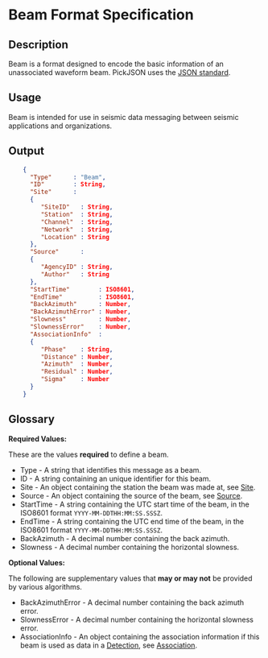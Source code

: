 # Beam Format Specification

## Description

Beam is a format designed to encode the basic information of an unassociated
waveform beam.  PickJSON uses the [JSON standard](http://www.json.org).

## Usage
Beam is intended for use in seismic data messaging between seismic applications
and organizations.

## Output
```json
    {
      "Type"      : "Beam",
      "ID"        : String,
      "Site"      :
      {
         "SiteID"   : String,
         "Station"  : String,
         "Channel"  : String,
         "Network"  : String,
         "Location" : String
      },
      "Source"      :
      {
         "AgencyID" : String,
         "Author"   : String
      },
      "StartTime"        : ISO8601,
      "EndTime"          : ISO8601,
      "BackAzimuth"      : Number,
      "BackAzimuthError" : Number,
      "Slowness"         : Number,
      "SlownessError"    : Number,
      "AssociationInfo"  :
      {
         "Phase"    : String,
         "Distance" : Number,
         "Azimuth"  : Number,
         "Residual" : Number,
         "Sigma"    : Number
      }
    }
```

## Glossary
**Required Values:**

These are the values **required** to define a beam.
* Type - A string that identifies this message as a beam.
* ID - A string containing an unique identifier for this beam.
* Site - An object containing the station the beam was made at, see
[Site](Site.md).
* Source - An object containing the source of the beam, see [Source](Source.md).
* StartTime - A string containing the UTC start time of the beam, in the ISO8601
format `YYYY-MM-DDTHH:MM:SS.SSSZ`.
* EndTime - A string containing the UTC end time of the beam, in the ISO8601
format `YYYY-MM-DDTHH:MM:SS.SSSZ`.
* BackAzimuth - A decimal number containing the back azimuth.
* Slowness - A decimal number containing the horizontal slowness.

**Optional Values:**

The following are supplementary values that **may or may not** be provided by
various algorithms.
* BackAzimuthError - A decimal number containing the back azimuth error.
* SlownessError - A decimal number containing the horizontal slowness error.
* AssociationInfo - An object containing the association information if this
beam is used as data in a [Detection](Detection.md), see
[Association](Association.md).
